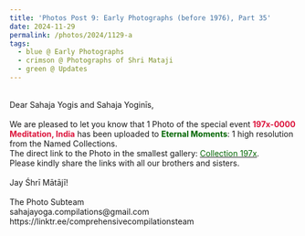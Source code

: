 ```yaml
---
title: 'Photos Post 9: Early Photographs (before 1976), Part 35'
date: 2024-11-29
permalink: /photos/2024/1129-a
tags:
  - blue @ Early Photographs
  - crimson @ Photographs of Shri Mataji
  - green @ Updates
---
```


<p>
<br>
Dear Sahaja Yogis and Sahaja Yoginīs,<br>
<br>
We are pleased to let you know that 1 Photo of the special event <font color="Crimson"><b>197x-0000 Meditation, India</b></font> has been uploaded to <font color="DarkGreen"><b>Eternal Moments</b></font>: 1 high resolution from the Named Collections.<br>
The direct link to the Photo in the smallest gallery: <a href="https://eternalmoments.smugmug.com/Collections/Yogi-Mahajan-Collection/197x"><font color="DarkGreen">Collection 197x</font></a>.<br>
Please kindly share the links with all our brothers and sisters.<br>
<br>
Jay Śhrī Mātājī!<br>
<br>
The Photo Subteam<br>
sahajayoga.compilations@gmail.com<br>
https://linktr.ee/comprehensivecompilationsteam
</p>